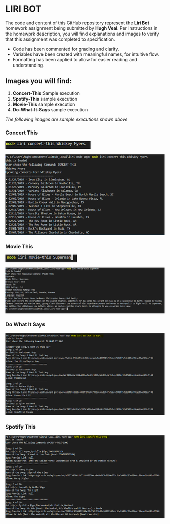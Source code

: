 # LIRI BOT

The code and content of this GitHub repository represent the **Liri Bot** homework assignment being submitted by **Hugh Veal**. Per instructions in the homewprk description, you will find explanations and images to verify that this assignment was completed to specification.

* Code has been commented for grading and clarity.
* Variables have been created with meaningful names, for intuitive flow.
* Formatting has been applied to allow for easier reading and understanding.

## Images you will find:

1. **Concert-This** Sample execution
1. **Spotify-This** sample execution
1. **Movie-This** sample execution
1. **Do-What-It-Says** sample execution

*The following images are sample executions shown above*
### Concert This
![Concert This Sample Execution Command](https://github.com/hcv4027/liri-node-app/blob/master/images/concert-this-command.PNG)

![Concert This Sample Execution Result](https://github.com/hcv4027/liri-node-app/blob/master/images/concert-this-result.PNG)

### Movie This
![Movie This Search Command](https://github.com/hcv4027/liri-node-app/blob/master/images/movie-this-command.PNG)

![Movie This Search Result](https://github.com/hcv4027/liri-node-app/blob/master/images/movie-this-result.PNG)

### Do What It Says
![Do What It Says Coomand and Result](https://github.com/hcv4027/liri-node-app/blob/master/images/dowhatitsays-command_result.PNG)

### Spotify This
![Spotify Song Search and Result](https://github.com/hcv4027/liri-node-app/blob/master/images/spotify-this-command_result.PNG)
